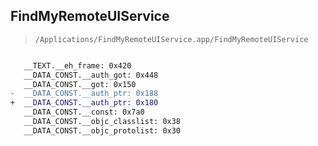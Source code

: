 ## FindMyRemoteUIService

> `/Applications/FindMyRemoteUIService.app/FindMyRemoteUIService`

```diff

   __TEXT.__eh_frame: 0x420
   __DATA_CONST.__auth_got: 0x448
   __DATA_CONST.__got: 0x150
-  __DATA_CONST.__auth_ptr: 0x188
+  __DATA_CONST.__auth_ptr: 0x180
   __DATA_CONST.__const: 0x7a0
   __DATA_CONST.__objc_classlist: 0x38
   __DATA_CONST.__objc_protolist: 0x30

```
